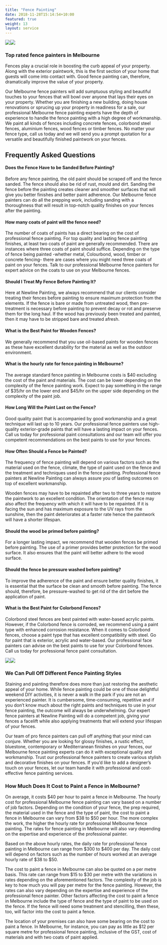 ```yaml
---
title: "Fence Painting"
date: 2018-11-28T15:14:54+10:00
featured: true
weight: 13
layout: service
---
```

<section class="unique unique1">
<div class="container relative">
<div class="row flex">
<div class="col-xs-12 col-md-6">
<img src="https://www.newlinepainting.com.au/wp-content/uploads/2021/05/fence3.jpg" class="lazyloaded" data-ll-status="loaded"><noscript><img src="https://www.newlinepainting.com.au/wp-content/uploads/2021/05/fence3.jpg" /></noscript> </div>
<div class="col-xs-12 col-md-6">
<h3>Top rated fence painters in Melbourne</h3>
<p></p><p>Fences play a crucial role in boosting the curb appeal of your property. Along with the exterior paintwork, this is the first section of your home that guests will come into contact with. Good fence painting can, therefore, dramatically improve the value of your property.</p>
<p>Our Melbourne fence painters will add sumptuous styling and beautiful touches to your fences that will bowl over anyone that lays their eyes on your property. Whether you are finishing a new building, doing house renovations or sprucing up your property in readiness for a sale, our professional Melbourne fence painting experts have the depth of experience to handle the fence painting with a high degree of workmanship. We paint all kinds of fences including concrete fences, colorbond steel fences, aluminium fences, wood fences or timber fences. No matter your fence type, call us today and we will send you a prompt quotation for a versatile and beautifully finished paintwork on your fences.</p>
<p></p>
</div>
</div>
</div> 
</section>
<section class="faq">
<div class="container">
<h2 class="text-center mb pb-">Frequently Asked Questions</h2>
<div class="col-sm-6">
<div class="accordion">
<h4 class="h6">Does the Fence Have to be Sanded Before Painting? </h4>
<div class="accordion__hidden">
<p></p><p>Before any fence painting, the old paint should be scraped off and the fence sanded. The fence should also be rid of rust, mould and dirt. Sanding the fence before the painting creates cleaner and smoother surfaces that will give you better finishes and better paint adherence. Our Melbourne fence painters can do all the prepping work, including sanding with a thoroughness that will result in top-notch quality finishes on your fences after the painting.</p>
<p></p>
</div>
</div>
<div class="accordion">
<h4 class="h6">How many coats of paint will the fence need?</h4>
<div class="accordion__hidden">
<p></p><p>The number of coats of paints has a direct bearing on the cost of professional fence painting. For top quality and lasting fence painting finishes, at least two coats of paint are generally recommended. There are instances where three coats of paint should suffice. Depending on the type of fence being painted -whether metal, Colourbond, wood, timber or concrete fencing- there are cases where you might need three coats of paint on your fences. Talk to our professional Melbourne fence painters for expert advice on the coats to use on your Melbourne fences.</p>
<p></p>
</div>
</div>
<div class="accordion">
<h4 class="h6">Should I Treat My Fence Before Painting It? </h4>
<div class="accordion__hidden">
<p></p><p>Here at Newline Painting, we always recommend that our clients consider treating their fences before painting to ensure maximum protection from the elements. If the fence is bare or made from untreated wood, then pre-treatment is necessary before painting to prevent decay or rot and preserve them for the long haul. If the wood has previously been treated and painted, then it may have to be stripped bare and treated afresh.</p>
<p></p>
</div>
</div>
<div class="accordion">
<h4 class="h6">What is the Best Paint for Wooden Fences? </h4>
<div class="accordion__hidden">
<p></p><p>We generally recommend that you use oil-based paints for wooden fences as these have excellent durability for the material as well as the outdoor environment.</p>
<p></p>
</div>
</div>
<div class="accordion">
<h4 class="h6">What is the hourly rate for fence painting in Melbourne? </h4>
<div class="accordion__hidden">
<p></p><p>The average standard fence painting in Melbourne costs is $40 excluding the cost of the paint and materials. The cost can be lower depending on the complexity of the fence painting work. Expect to pay something in the range of $35/hr on the lower end and $45/hr on the upper side depending on the complexity of the paint job.</p>
<p></p>
</div>
</div>
</div>
 <div class="col-sm-6">
<div class="accordion">
<h4 class="h6">How Long Will the Paint Last on the Fence? </h4>
<div class="accordion__hidden">
<p></p><p>Good quality paint that is accompanied by good workmanship and a great technique will last up to 10 years. Our professional fence painters use high-quality exterior-grade paints that will have a lasting impact on your fences. Call us today for professional paint consultations and our team will offer you competent recommendations on the best paints to use for your fences.</p>
<p></p>
</div>
</div>
<div class="accordion">
<h4 class="h6">How Often Should a Fence be Painted? </h4>
<div class="accordion__hidden">
<p></p><p>The frequency of fence painting will depend on various factors such as the material used on the fence, climate, the type of paint used on the fence and the treatment and techniques used in the fence painting. Professional fence painters at Newline Painting can always assure you of lasting outcomes on top of excellent workmanship.</p>
<p>Wooden fences may have to be repainted after two to three years to restore the paintwork to an excellent condition. The orientation of the fence may also affect the frequency with which it will have to be repainted. If it is facing the sun and has maximum exposure to the UV rays from the sunshine, then the paint deteriorates at a faster rate hence the paintwork will have a shorter lifespan.</p>
<p></p>
</div>
</div>
<div class="accordion">
<h4 class="h6">Should the wood be primed before painting? </h4>
<div class="accordion__hidden">
<p></p><p>For a longer lasting impact, we recommend that wooden fences be primed before painting. The use of a primer provides better protection for the wood surface. It also ensures that the paint will better adhere to the wood surface.</p>
<p></p>
</div>
</div>
<div class="accordion">
<h4 class="h6">Should the fence be pressure washed before painting? </h4>
<div class="accordion__hidden">
<p></p><p>To improve the adherence of the paint and ensure better quality finishes, it is essential that the surface be clean and smooth before painting. The fence should, therefore, be pressure-washed to get rid of the dirt before the application of paint.</p>
<p></p>
</div>
</div>
<div class="accordion">
<h4 class="h6">What is the Best Paint for Colorbond Fences? </h4>
<div class="accordion__hidden">
<p></p><p>Colorbond steel fences are best painted with water-based acrylic paints. However, if the Colorbond fence is corroded, we recommend using a paint type with enhanced corrosion resistance. When it comes to Colorbond fences, choose a paint type that has excellent compatibility with steel. Go for paint that is exterior, acrylic and water-based. Our professional face painters can advise on the best paints to use for your Colorbond fences. Call us today for professional fence paint consultation.</p>
<p></p>
</div>
</div>
</div>
</div>
</section>
<section class="unique unique3">
<div class="container relative">
<div class="row flex">
<div class="col-xs-12 col-md-6">
<img src="https://www.newlinepainting.com.au/wp-content/uploads/2021/05/fence6.jpg" class="lazyloaded" data-ll-status="loaded"><noscript><img src="https://www.newlinepainting.com.au/wp-content/uploads/2021/05/fence6.jpg" /></noscript> </div>
<div class="col-xs-12 col-md-6">
<h3>We Can Pull Off Different Fence Painting Styles</h3>
<p></p><p>Staining and painting therefore does more than just restoring the aesthetic appeal of your home. While fence painting could be one of those delightful weekend DIY activities, it is never a walk in the park if you are not an experienced painter. It is cumbersome, time-consuming, repetitive and if you don’t know much about the right paints and techniques to use in your fence painting, the outcome will always be underwhelming. Our expert fence painters at Newline Painting will do a competent job, giving your fences a facelift while also applying treatments that will extend your lifespan of your fences.</p>
<p>Our team of pro fence painters can pull off anything that your mind can conjure. Whether you are looking for glossy finishes, a rustic effect, bluestone, contemporary or Mediterranean finishes on your fences, our Melbourne fence painting experts can do it with exceptional quality and workmanship. Trust our professional fence painters to create various stylish and decorative finishes on your fences. If you’d like to add a designer’s touch on your fences, let our team handle it with professional and cost-effective fence painting services.</p>
<p></p>
</div>
</div>
</div> 
</section>
<div class="row flex unique-full-width">
<div class="col-xs-12">
<h3>How Much Does It Cost to Paint a Fence in Melbourne? </h3>
<p></p><p>On average, it costs $40 per hour to paint a fence in Melbourne. The hourly cost for professional Melbourne fence painting can vary based on a number of job factors. Depending on the condition of your fence, the prep required, the material used in the fence and the type of paint, the cost to paint a fence in Melbourne can vary from $38 to $50 per hour. The more complex the work, the higher the hourly rate for professional Melbourne fence painting. The rates for fence painting in Melbourne will also vary depending on the expertise and experience of the professional painter.</p>
<p>Based on the above hourly rates, the daily rate for professional fence painting in Melbourne can range from $300 to $400 per day. The daily cost will depend on factors such as the number of hours worked at an average hourly rate of $38 to $50.</p>
<p>The cost to paint a fence in Melbourne can also be quoted on a per metre basis. This rate can range from $15 to $30 per metre with the variations in rates depending on the aforementioned factors. The complexity of the job is key to how much you will pay per metre for the fence painting. However, the rates can also vary depending on the expertise and experience of the professional fence painter. Other factors affecting the cost to paint a fence in Melbourne include the type of fence and the type of paint to be used on the fence. If the fence will need some treatment and stencilling, then these, too, will factor into the cost to paint a fence.</p>
<p>The location of your premises can also have some bearing on the cost to paint a fence. In Melbourne, for instance, you can pay as little as $12 per square metre for professional fence painting, inclusive of the GST, cost of materials and with two coats of paint applied.</p>
<p></p>
</div>
</div>
